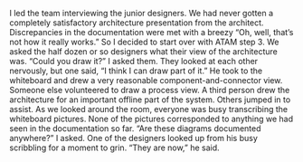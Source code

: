 I led the team interviewing the junior designers. We had never gotten a completely satisfactory architecture presentation from the architect. Discrepancies in the documentation were met with a breezy “Oh, well, that’s not how it really works.” So I decided to start over with ATAM step 3. We asked the half dozen or so designers what their view of the architecture was. “Could you draw it?” I asked them. They looked at each other nervously, but one said, “I think I can draw part of it.” He took to the whiteboard and drew a very reasonable component-and-connector view. Someone else volunteered to draw a process view. A third person drew the architecture for an important offline part of the system. Others jumped in to assist. As we looked around the room, everyone was busy transcribing the whiteboard pictures. None of the pictures corresponded to anything we had seen in the documentation so far. “Are these diagrams documented anywhere?” I asked. One of the designers looked up from his busy scribbling for a moment to grin. “They are now,” he said.